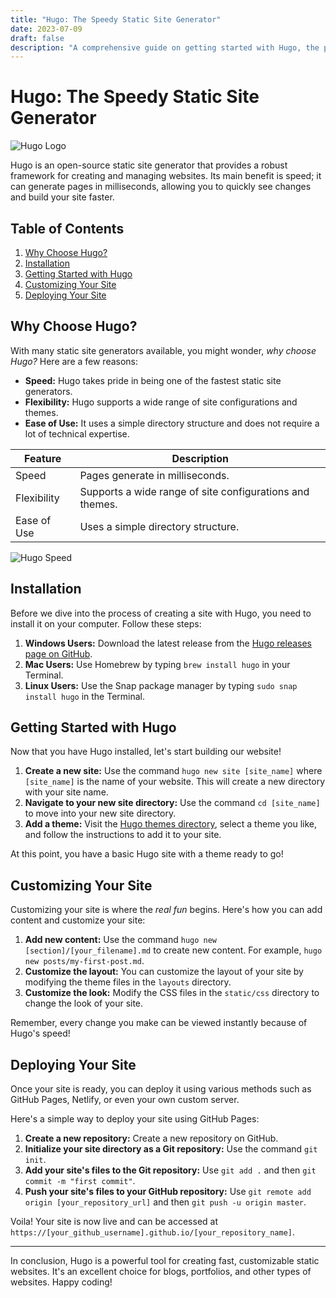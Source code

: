```yaml
---
title: "Hugo: The Speedy Static Site Generator"
date: 2023-07-09
draft: false
description: "A comprehensive guide on getting started with Hugo, the powerful and fast static site generator."
---
```


# Hugo: The Speedy Static Site Generator

![Hugo Logo](https://github.com/gohugoio/hugo/blob/master/docs/static/img/hugo-logo.png)

Hugo is an open-source static site generator that provides a robust framework for creating and managing websites. Its main benefit is speed; it can generate pages in milliseconds, allowing you to quickly see changes and build your site faster. 

## Table of Contents
1. [Why Choose Hugo?](#why-choose-hugo)
2. [Installation](#installation)
3. [Getting Started with Hugo](#getting-started)
4. [Customizing Your Site](#customizing-your-site)
5. [Deploying Your Site](#deploying-your-site)

## Why Choose Hugo?

With many static site generators available, you might wonder, *why choose Hugo?* Here are a few reasons:

- **Speed:** Hugo takes pride in being one of the fastest static site generators.
- **Flexibility:** Hugo supports a wide range of site configurations and themes.
- **Ease of Use:** It uses a simple directory structure and does not require a lot of technical expertise.

| Feature | Description |
|---------|-------------|
| Speed | Pages generate in milliseconds. |
| Flexibility | Supports a wide range of site configurations and themes. |
| Ease of Use | Uses a simple directory structure. |

![Hugo Speed](https://github.com/gohugoio/hugo/blob/master/docs/static/img/hugo-speed.png)

## Installation

Before we dive into the process of creating a site with Hugo, you need to install it on your computer. Follow these steps:

1. **Windows Users:** Download the latest release from the [Hugo releases page on GitHub](https://github.com/gohugoio/hugo/releases).
2. **Mac Users:** Use Homebrew by typing `brew install hugo` in your Terminal.
3. **Linux Users:** Use the Snap package manager by typing `sudo snap install hugo` in the Terminal.

## Getting Started with Hugo

Now that you have Hugo installed, let's start building our website!

1. **Create a new site:** Use the command `hugo new site [site_name]` where `[site_name]` is the name of your website. This will create a new directory with your site name.
2. **Navigate to your new site directory:** Use the command `cd [site_name]` to move into your new site directory.
3. **Add a theme:** Visit the [Hugo themes directory](https://themes.gohugo.io/), select a theme you like, and follow the instructions to add it to your site.

At this point, you have a basic Hugo site with a theme ready to go!

## Customizing Your Site

Customizing your site is where the *real fun* begins. Here's how you can add content and customize your site:

1. **Add new content:** Use the command `hugo new [section]/[your_filename].md` to create new content. For example, `hugo new posts/my-first-post.md`.
2. **Customize the layout:** You can customize the layout of your site by modifying the theme files in the `layouts` directory.
3. **Customize the look:** Modify the CSS files in the `static/css` directory to change the look of your site.

Remember, every change you make can be viewed instantly because of Hugo's speed!

## Deploying Your Site

Once your site is ready, you can deploy it using various methods such as GitHub Pages, Netlify, or even your own custom server. 

Here's a simple way to deploy your site using GitHub Pages:

1. **Create a new repository:** Create a new repository on GitHub.
2. **Initialize your site directory as a Git repository:** Use the command `git init`.
3. **Add your site's files to the Git repository:** Use `git add .` and then `git commit -m "first commit"`.
4. **Push your site's files to your GitHub repository:** Use `git remote add origin [your_repository_url]` and then `git push -u origin master`.

Voila! Your site is now live and can be accessed at `https://[your_github_username].github.io/[your_repository_name]`.

---

In conclusion, Hugo is a powerful tool for creating fast, customizable static websites. It's an excellent choice for blogs, portfolios, and other types of websites. Happy coding!

